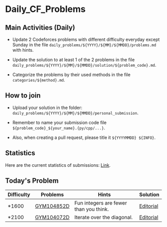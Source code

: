 # Daily_CF_Problems

## Main Activities (Daily)

- Update 2 Codeforces problems with different difficulty everyday except Sunday in the file `daily_problems/${YYYY}/${MM}/${MMDD}/problems.md` with hints.

- Update the solution to at least 1 of the 2 problems in the file `daily_problems/${YYYY}/${MM}/${MMDD}/solution/${problem_code}.md`.

- Categorize the problems by their used methods in the file `categories/${method}.md`.

## How to join

- Upload your solution in the folder: `daily_problems/${YYYY}/${MM}/${MMDD}/personal_submission`.

- Remember to name your submission code file `${problem_code}_${your_name}.{py/cpp/...}`.

- Also, when creating a pull request, please title it `${YYYYMMDD} ${INFO}`.

## Statistics

Here are the current statistics of submissions: [Link](https://yawn-sean.github.io/Daily_CF_Problems/#).

## Today's Problem

| Difficulty | Problems | Hints | Solution |
| ---------- | -------- | ----- | -------- |
| *1600 | [GYM104852D](https://codeforces.com/gym/104852/problem/4) | Fun integers are fewer than you think. | [Editorial](https://github.com/Yawn-Sean/Daily_CF_Problems/blob/main/daily_problems/2025/10/1017/solution/cf104852d.md) |
| *2100 | [GYM104072D](https://codeforces.com/gym/104072/problem/D) | Iterate over the diagonal. | [Editorial](https://github.com/Yawn-Sean/Daily_CF_Problems/blob/main/daily_problems/2025/10/1017/solution/cf104072d.md) |